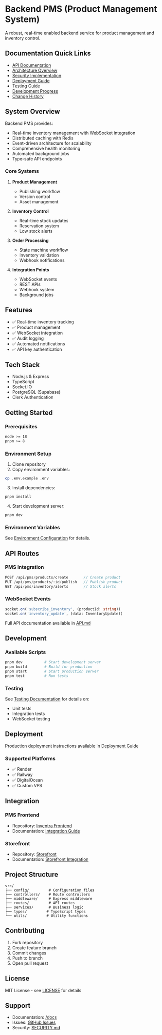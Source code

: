 # Backend PMS (Product Management System)

A robust, real-time enabled backend service for product management and inventory control.

## Documentation Quick Links
- [API Documentation](./docs/API.md)
- [Architecture Overview](./docs/ARCHITECTURE.md)
- [Security Implementation](./docs/SECURITY.md)
- [Deployment Guide](./docs/DEPLOYMENT.md)
- [Testing Guide](./docs/TESTING.md)
- [Development Progress](./docs/TODO.md)
- [Change History](./CHANGELOG.md)

## System Overview
Backend PMS provides:
- Real-time inventory management with WebSocket integration
- Distributed caching with Redis
- Event-driven architecture for scalability
- Comprehensive health monitoring
- Automated background jobs
- Type-safe API endpoints

### Core Systems
1. **Product Management**
   - Publishing workflow
   - Version control
   - Asset management

2. **Inventory Control**
   - Real-time stock updates
   - Reservation system
   - Low stock alerts

3. **Order Processing**
   - State machine workflow
   - Inventory validation
   - Webhook notifications

4. **Integration Points**
   - WebSocket events
   - REST APIs
   - Webhook system
   - Background jobs

## Features
- ✅ Real-time inventory tracking
- ✅ Product management
- ✅ WebSocket integration
- ✅ Audit logging
- ✅ Automated notifications
- ✅ API key authentication

## Tech Stack
- Node.js & Express
- TypeScript
- Socket.IO
- PostgreSQL (Supabase)
- Clerk Authentication

## Getting Started

### Prerequisites
```bash
node >= 18
pnpm >= 8
```

### Environment Setup
1. Clone repository
2. Copy environment variables:
```bash
cp .env.example .env
```

3. Install dependencies:
```bash
pnpm install
```

4. Start development server:
```bash
pnpm dev
```

### Environment Variables
See [Environment Configuration](./docs/DEPLOYMENT.md#environment-variables) for details.

## API Routes

### PMS Integration
```typescript
POST /api/pms/products/create       // Create product
PUT /api/pms/products/:id/publish   // Publish product
GET /api/pms/inventory/alerts       // Stock alerts
```

### WebSocket Events
```typescript
socket.on('subscribe_inventory', (productId: string))
socket.on('inventory_update', (data: InventoryUpdate))
```

Full API documentation available in [API.md](./docs/API.md)

## Development

### Available Scripts
```bash
pnpm dev          # Start development server
pnpm build        # Build for production
pnpm start        # Start production server
pnpm test         # Run tests
```

### Testing
See [Testing Documentation](./docs/TESTING.md) for details on:
- Unit tests
- Integration tests
- WebSocket testing

## Deployment
Production deployment instructions available in [Deployment Guide](./docs/DEPLOYMENT.md)

### Supported Platforms
- ✅ Render
- ✅ Railway
- ✅ DigitalOcean
- ✅ Custom VPS

## Integration

### PMS Frontend
- Repository: [Inventra Frontend](https://github.com/arnesssr/Inventra---frontend)
- Documentation: [Integration Guide](./docs/INTEGRATION.md)

### Storefront
- Repository: [Storefront](https://github.com/arnesssr/storefront)
- Documentation: [Storefront Integration](./docs/STOREFRONT.md)

## Project Structure
```
src/
├── config/         # Configuration files
├── controllers/    # Route controllers
├── middleware/     # Express middleware
├── routes/         # API routes
├── services/       # Business logic
├── types/         # TypeScript types
└── utils/         # Utility functions
```

## Contributing
1. Fork repository
2. Create feature branch
3. Commit changes
4. Push to branch
5. Open pull request

## License
MIT License - see [LICENSE](./LICENSE) for details

## Support
- Documentation: [/docs](./docs)
- Issues: [GitHub Issues](https://github.com/arnesssr/backendpms/issues)
- Security: [SECURITY.md](./docs/SECURITY.md)
